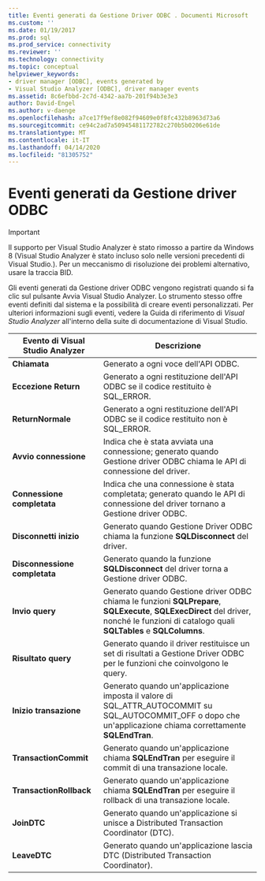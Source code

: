 ```yaml
---
title: Eventi generati da Gestione Driver ODBC . Documenti Microsoft
ms.custom: ''
ms.date: 01/19/2017
ms.prod: sql
ms.prod_service: connectivity
ms.reviewer: ''
ms.technology: connectivity
ms.topic: conceptual
helpviewer_keywords:
- driver manager [ODBC], events generated by
- Visual Studio Analyzer [ODBC], driver manager events
ms.assetid: 8c6efbbd-2c7d-4342-aa7b-201f94b3e3e3
author: David-Engel
ms.author: v-daenge
ms.openlocfilehash: a7ce17f9ef8e082f94609e0f8fc432b8963d73a6
ms.sourcegitcommit: ce94c2ad7a50945481172782c270b5b0206e61de
ms.translationtype: MT
ms.contentlocale: it-IT
ms.lasthandoff: 04/14/2020
ms.locfileid: "81305752"
---
```

# <a name="events-generated-by-the-odbc-driver-manager"></a>Eventi generati da Gestione driver ODBC
> [!IMPORTANT]  
>  Il supporto per Visual Studio Analyzer è stato rimosso a partire da Windows 8 (Visual Studio Analyzer è stato incluso solo nelle versioni precedenti di Visual Studio.). Per un meccanismo di risoluzione dei problemi alternativo, usare la traccia BID.  
  
 Gli eventi generati da Gestione driver ODBC vengono registrati quando si fa clic sul pulsante Avvia Visual Studio Analyzer. Lo strumento stesso offre eventi definiti dal sistema e la possibilità di creare eventi personalizzati. Per ulteriori informazioni sugli eventi, vedere la Guida di riferimento di *Visual Studio Analyzer* all'interno della suite di documentazione di Visual Studio.  
  
|Evento di Visual Studio Analyzer|Descrizione|  
|----------------------------------|-----------------|  
|**Chiamata**|Generato a ogni voce dell'API ODBC.|  
|**Eccezione Return**|Generato a ogni restituzione dell'API ODBC se il codice restituito è SQL_ERROR.|  
|**ReturnNormale**|Generato a ogni restituzione dell'API ODBC se il codice restituito non è SQL_ERROR.|  
|**Avvio connessione**|Indica che è stata avviata una connessione; generato quando Gestione driver ODBC chiama le API di connessione del driver.|  
|**Connessione completata**|Indica che una connessione è stata completata; generato quando le API di connessione del driver tornano a Gestione driver ODBC.|  
|**Disconnetti inizio**|Generato quando Gestione Driver ODBC chiama la funzione **SQLDisconnect** del driver.|  
|**Disconnessione completata**|Generato quando la funzione **SQLDisconnect** del driver torna a Gestione driver ODBC.|  
|**Invio query**|Generato quando Gestione driver ODBC chiama le funzioni **SQLPrepare**, **SQLExecute**, **SQLExecDirect** del driver, nonché le funzioni di catalogo quali **SQLTables** e **SQLColumns**.|  
|**Risultato query**|Generato quando il driver restituisce un set di risultati a Gestione Driver ODBC per le funzioni che coinvolgono le query.|  
|**Inizio transazione**|Generato quando un'applicazione imposta il valore di SQL_ATTR_AUTOCOMMIT su SQL_AUTOCOMMIT_OFF o dopo che un'applicazione chiama correttamente **SQLEndTran**.|  
|**TransactionCommit**|Generato quando un'applicazione chiama **SQLEndTran** per eseguire il commit di una transazione locale.|  
|**TransactionRollback**|Generato quando un'applicazione chiama **SQLEndTran** per eseguire il rollback di una transazione locale.|  
|**JoinDTC**|Generato quando un'applicazione si unisce a Distributed Transaction Coordinator (DTC).|  
|**LeaveDTC**|Generato quando un'applicazione lascia DTC (Distributed Transaction Coordinator).|

